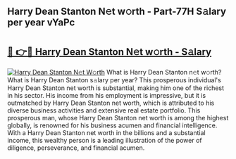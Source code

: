 ## Harry Dean Stanton N𝚎t w𝚘rth - Part-77H S𝚊lary per year vYaPc

# <h2><a href="http://gc48hx.nevu.top/?p=Harry+Dean+Stanton">🔗 👉🔴 Harry Dean Stanton N𝚎t w𝚘rth - S𝚊lary</a></h2>

[![Harry Dean Stanton N𝚎t W𝚘rth](https://i.imgur.com/Oavwk0R.jpeg)](http://gc48hx.nevu.top/?p=Harry+Dean+Stanton)
What is Harry Dean Stanton n𝚎t w𝚘rth? What is Harry Dean Stanton s𝚊lary per year?
This prosperous individual's Harry Dean Stanton net worth is substantial, making him one of the richest in his sector. His income from his employment is impressive, but it is outmatched by Harry Dean Stanton net worth, which is attributed to his diverse business activities and extensive real estate portfolio. This prosperous man, whose Harry Dean Stanton net worth is among the highest globally, is renowned for his business acumen and financial intelligence. With a Harry Dean Stanton net worth in the billions and a substantial income, this wealthy person is a leading illustration of the power of diligence, perseverance, and financial acumen.
